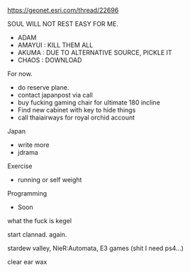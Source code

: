 https://geonet.esri.com/thread/22696

SOUL WILL NOT REST EASY FOR ME.
- ADAM
- AMAYUI : KILL THEM ALL
- AKUMA : DUE TO ALTERNATIVE SOURCE, PICKLE IT
- CHAOS : DOWNLOAD

For now.
- do reserve plane.
- contact japanpost via call
- buy fucking gaming chair for ultimate 180 incline
- Find new cabinet with key to hide things
- call thaiairways for royal orchid account

Japan
- write more
- jdrama

Exercise
- running or self weight

Programming
- Soon

what the fuck is kegel

start clannad. again.

stardew valley, 
NieR:Automata,
E3 games (shit I need ps4...)

clear ear wax
